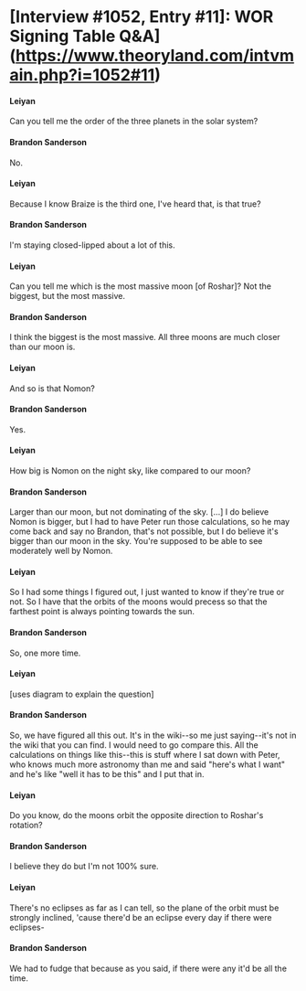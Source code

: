 # [Interview #1052, Entry #11]: WOR Signing Table Q&A](https://www.theoryland.com/intvmain.php?i=1052#11)

#### Leiyan

Can you tell me the order of the three planets in the solar system?

#### Brandon Sanderson

No.

#### Leiyan

Because I know Braize is the third one, I've heard that, is that true?

#### Brandon Sanderson

I'm staying closed-lipped about a lot of this.

#### Leiyan

Can you tell me which is the most massive moon [of Roshar]? Not the biggest, but the most massive.

#### Brandon Sanderson

I think the biggest is the most massive. All three moons are much closer than our moon is.

#### Leiyan

And so is that Nomon?

#### Brandon Sanderson

Yes.

#### Leiyan

How big is Nomon on the night sky, like compared to our moon?

#### Brandon Sanderson

Larger than our moon, but not dominating of the sky. [...] I do believe Nomon is bigger, but I had to have Peter run those calculations, so he may come back and say no Brandon, that's not possible, but I do believe it's bigger than our moon in the sky. You're supposed to be able to see moderately well by Nomon.

#### Leiyan

So I had some things I figured out, I just wanted to know if they're true or not. So I have that the orbits of the moons would precess so that the farthest point is always pointing towards the sun.

#### Brandon Sanderson

So, one more time.

#### Leiyan

[uses diagram to explain the question]

#### Brandon Sanderson

So, we have figured all this out. It's in the wiki--so me just saying--it's not in the wiki that you can find. I would need to go compare this. All the calculations on things like this--this is stuff where I sat down with Peter, who knows much more astronomy than me and said "here's what I want" and he's like "well it has to be this" and I put that in.

#### Leiyan

Do you know, do the moons orbit the opposite direction to Roshar's rotation?

#### Brandon Sanderson

I believe they do but I'm not 100% sure.

#### Leiyan

There's no eclipses as far as I can tell, so the plane of the orbit must be strongly inclined, 'cause there'd be an eclipse every day if there were eclipses-

#### Brandon Sanderson

We had to fudge that because as you said, if there were any it'd be all the time.

